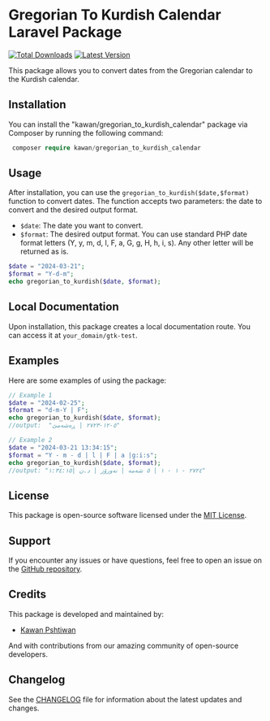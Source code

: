 # Gregorian To Kurdish Calendar Laravel Package
[![Total Downloads](https://img.shields.io/packagist/dt/kawan/gregorian_to_kurdish_calendar)](https://packagist.org/packages/kawan/gregorian_to_kurdish_calendar)
[![Latest Version](https://img.shields.io/packagist/v/kawan/gregorian_to_kurdish_calendar)](https://packagist.org/packages/kawan/gregorian_to_kurdish_calendar)

This package allows you to convert dates from the Gregorian calendar to the Kurdish calendar.


## Installation

You can install the "kawan/gregorian_to_kurdish_calendar" package via Composer by running the following command:

   ```php
    composer require kawan/gregorian_to_kurdish_calendar
   ```
## Usage

After installation, you can use the `gregorian_to_kurdish($date,$format)` function to convert dates. The function accepts two parameters: the date to convert and the desired output format.
   - `$date`: The date you want to convert.
   - `$format`: The desired output format. You can use standard PHP date format letters (Y, y, m, d, l, F, a, G, g, H, h, i, s). Any other letter will be returned as is.
```php
$date = "2024-03-21";
$format = "Y-d-m";
echo gregorian_to_kurdish($date, $format);
```

## Local Documentation

Upon installation, this package creates a local documentation route. You can access it at `your_domain/gtk-test`.

## Examples

Here are some examples of using the package:

```php
// Example 1
$date = "2024-02-25";
$format = "d-m-Y | F";
echo gregorian_to_kurdish($date, $format);
//output:  "٥-١٢-٢٧٢٣ | ڕەشەمێ" 

// Example 2
$date = "2024-03-21 13:34:15";
$format = "Y - m - d | l | F | a |g:i:s";
echo gregorian_to_kurdish($date, $format);
//output: "٢٧٢٤ - ١ - ١ | ٥ شەمە | نەورۆز | د.ن |١:٣٤:١٥"
```

## License

This package is open-source software licensed under the [MIT License](LICENSE).


## Support

If you encounter any issues or have questions, feel free to open an issue on the [GitHub repository](https://github.com/kawan97/gregorian_to_kurdish_calendar_GTK/issues).

## Credits

This package is developed and maintained by:

- [Kawan Pshtiwan](https://github.com/kawan97)

And with contributions from our amazing community of open-source developers.

## Changelog

See the [CHANGELOG](CHANGELOG.md) file for information about the latest updates and changes.
